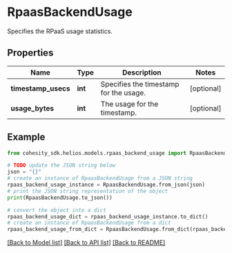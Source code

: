 # RpaasBackendUsage

Specifies the RPaaS usage statistics.

## Properties

Name | Type | Description | Notes
------------ | ------------- | ------------- | -------------
**timestamp_usecs** | **int** | Specifies the timestamp for the usage. | [optional] 
**usage_bytes** | **int** | The usage for the timestamp. | [optional] 

## Example

```python
from cohesity_sdk.helios.models.rpaas_backend_usage import RpaasBackendUsage

# TODO update the JSON string below
json = "{}"
# create an instance of RpaasBackendUsage from a JSON string
rpaas_backend_usage_instance = RpaasBackendUsage.from_json(json)
# print the JSON string representation of the object
print(RpaasBackendUsage.to_json())

# convert the object into a dict
rpaas_backend_usage_dict = rpaas_backend_usage_instance.to_dict()
# create an instance of RpaasBackendUsage from a dict
rpaas_backend_usage_from_dict = RpaasBackendUsage.from_dict(rpaas_backend_usage_dict)
```
[[Back to Model list]](../README.md#documentation-for-models) [[Back to API list]](../README.md#documentation-for-api-endpoints) [[Back to README]](../README.md)


